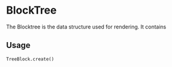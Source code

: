 # BlockTree

The Blocktree is the data structure used for rendering. It contains 

## Usage

```
TreeBlock.create()
```